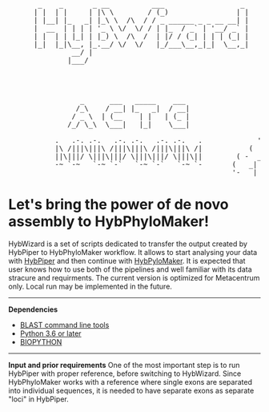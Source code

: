 <pre> 
       _    _       _ __          ___                  _ 
      | |  | |     | |\ \        / (_)                | |   
      | |__| |_   _| |_\ \  /\  / / _ ______ _ _ __ __| |                          /\
      |  __  | | | | '_ \ \/  \/ / | |_  / _` | '__/ _` |                         /  \
      | |  | | |_| | |_) \  /\  /  | |/ / (_| | | | (_| |                        |    |
      |_|  |_|\__, |_.__/ \/  \/   |_/___\__,_|_|  \__,_|                      --:'''':--
               __/ |                                                             :'_' :
              |___/                                                              _:"":\___
                                                                 ' '      ____.' :::     '._
                                                                . *=====<<=)           \    :
                                                                 .  '      '-'-'\_      /'._.'
                                                                                  \====:_ ""
                 _      ___   _____    ___                                       .'     \\
                /_\    / __| |_   _|  / __|                                     :       :
               / _ \  | (__    | |   | (_ |                                    /   :    \
              /_/ \_\  \___|   |_|    \___|                                   :   .      '.
                                                              ,. _            :  : :      :
           .   .-. .-.   .-. .-.   .-. .-.   .             '-' _  ).          :__:-:__.;--'
           |\ /|||\|||\ /|||\|||\ /|||\|||\ /|           (   _|  _  )        '-'   '-'
           ||\|||/ \|||\|||/ \|||\|||/ \|||\||        ( -  _| |_|   -_
           -~ `-~   `-~ `-`   `-~ `-`   `-~ `-       (   _| |_  |_    )
                                                     '-   |_         -</pre>


   Let's bring the power of de novo assembly to HybPhyloMaker!
===

HybWizard is a set of scripts dedicated to transfer the output created by HybPiper to HybPhyloMaker workflow. It allows to start analysing your data with [HybPiper](https://github.com/mossmatters/HybPiper) and then continue with [HybPyloMaker](https://github.com/tomas-fer/HybPhyloMaker). It is expected that user knows how to use both of the pipelines and well familiar with its data stracure and requirments. The current version is optimized for Metacentrum only. Local run may be implemented in the future.
___
**Dependencies**
  * [BLAST command line tools](https://blast.ncbi.nlm.nih.gov/Blast.cgi?CMD=Web&PAGE_TYPE=BlastDocs&DOC_TYPE=Download)
  * [Python 3.6 or later](https://www.python.org/downloads/)
  * [BIOPYTHON](https://biopython.org)
___
**Input and prior requirements**
One of the most important step is to run HybPiper with proper reference, before switching to HybWizard. Since HybPhyloMaker works with a reference where single exons are separated into individual sequences, it is needed to have separate exons as separate "loci" in HybPiper.  
